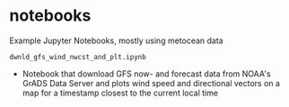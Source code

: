 # notebooks
Example Jupyter Notebooks, mostly using metocean data

`dwnld_gfs_wind_nwcst_and_plt.ipynb`
  * Notebook that download GFS now- and forecast data from NOAA's GrADS Data Server and plots wind speed and directional vectors on a map for a timestamp closest to the current local time
